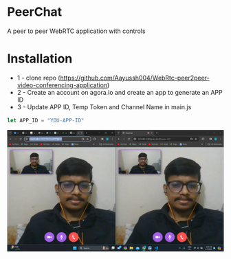 # PeerChat
A peer to peer WebRTC application with controls

# Installation
* 1 - clone repo (https://github.com/Aayussh004/WebRtc-peer2peer-video-conferencing-application)
* 2 - Create an account on agora.io and create an app to generate an APP ID
* 3 - Update APP ID, Temp Token and Channel Name in main.js
```javascript
let APP_ID = "YOU-APP-ID"
```


<img src="./images/preview.PNG">  

